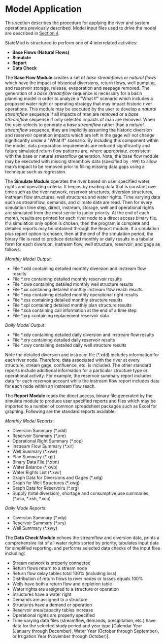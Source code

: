 # Model Application #

This section describes the procedure for applying the river and system operations previously described. Model input files used to drive 
the model are described in [Section 4](../InputDescription/40.md).

StateMod is structured to perform one of 4 interrelated activities: 

* **Base Flows (Natural Flows)**
* **Simulate**
* **Report**
* **Data Check**

The **Base Flow Module** creates a set of *base streamflows* or *natural flows* which have the impact of historical diversions, return flows, well 
pumping, and reservoir storage, release, evaporation and seepage removed. The generation of a *base streamflow* sequence is necessary for a basin 
planning model in order to analyze a "What If" scenario which includes a proposed water right or operating strategy that may impact historic river 
operations. This module may be executed by the user to develop a *natural streamflow* sequence if all impacts of man are removed or a *base streamflow* 
sequence if only selected impacts of man are removed. When the user selects to generate a *base streamflow* rather than a *natural streamflow* sequence, 
they are implicitly assuming the historic diversion and reservoir operation impacts which are left in the gage will not change significantly under a 
"What If" scenario. By including this component within the model, data preparation requirements are reduced significantly and future simulated return flow 
patterns are, where appropriate, consistent with the base or natural streamflow generation. Note, the base flow module may be executed with missing 
streamflow data (specified by `-999`) to allow man’s impact to be removed prior to filling missing data gaps using a technique such as regression. 

The **Simulate Module** operates the river based on user specified water rights and operating criteria. It begins by reading data that is constant over 
time such as the river network, reservoir structures, diversion structures, instream flow structures, well structures and water rights. Time varying 
data such as streamflow, demands, and climate data are read. Then for every simulation time step, direct, instream, storage, well and operational rights 
are simulated from the most senior to junior priority. At the end of each month, results are printed for each river node to a direct access binary file. 
If a simulation only option is chosen, then the program is complete and detailed reports may be obtained through the Report module. If a simulation plus 
report option is chosen, then at the end of the simulation period, the binary file is read to produce detailed monthly or daily results in a tabular form 
for each diversion, instream flow, well structure, reservoir, and gage as follows: 

*Monthly Model Output*:

* File \*.xdd containing detailed monthly diversion and instream flow results 
* File \*.xre containing detailed monthly reservoir results
* File \*.xwe containing detailed monthly well structure results
* File \*.xir containing detailed monthly instream flow reach results
* File \*.xop containing detailed monthly operational right results
* File \*.xss containing detailed monthly structure results
* File \*.xpl containing detailed monthly plan structure results
* File \*.xca containing call information at the end of a time step
* File \*.xrp containing replacement reservoir data

*Daily Model Output*:

* File *.xdy containing detailed daily diversion and instream flow results 
* File *.xry containing detailed daily reservoir results
* File *.xwy containing detailed daily well structure results

Note the detailed diversion and instream file (\*.xdd) includes information for each river node. Therefore, data associated with the river at every 
structure, stream gage, confluence, etc. is included. The other standard reports include additional information for a particular structure type 
or operational activity. For example, the reservoir summary report includes data for each reservoir account while the instream flow report includes 
data for each node within an instream flow reach.  

The **Report Module** reads the direct access, binary file generated by the simulate module to produce user specified reports and files which may be imported 
to a number of common spreadsheet packages such as Excel for graphing. Following are the standard reports available:

*Monthly Model Reports*:

* Diversion Summary (\*.xdd)
* Reservoir Summary (\*.xre)
* Operational Right Summary (\*.xop) 
* Instream Flow Summary (\*.xir) 
* Well Summary (\*.xwe)
* Plan Summary (\*.xpl)
* Binary Data File (\*.xbn)
* Water Balance (\*.xwb)
* Water Rights List (\*.xwr)
* Graph Data for Diversions and Gages (\*.xdg)
* Graph for Well Structures (\*.xwg)
* Graph Data for Reservoirs (\*.xrg)
* Supply (total diversion), shortage and consumptive use summaries (\*.xsu, \*.xsh, \*.xcu) 

*Daily Mode Reports*:

* Diversion Summary (\*.xdy)
* Reservoir Summary (\*.xry)
* Well Summary (\*.xwy) 

The **Data Check Module** echoes the streamflow and diversion data, prints a comprehensive list of all water rights sorted by priority, tabulates input 
data for simplified reporting, and performs selected data checks of the input files including:

* Stream network is properly connected
* Return flows return to a stream node
* Return flow delay tables total 100% (including loss)
* Distribution of return flows to river nodes or losses equals 100%
* Wells have both a return flow and depletion table
* Water rights are assigned to a structure or operation 
* Structures have a water right
* Demands are assigned to a structure 
* Structures have a demand or operation 
* Reservoir area/capacity tables increase 
* Operational rights are properly specified 
* Time varying data files (streamflow, demands, precipitation, etc.) have data for the selected study period and year type [Calendar Year (January through December), Water Year (October through September), or Irrigation Year (November through October)].  
